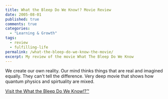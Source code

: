 ```yaml
---
title: What the Bleep Do We Know!? Movie Review
date: 2005-08-01
published: true
comments: true
categories:
  - "Learning & Growth"
tags:
  - review
  - fulfilling-life
permalink: /what-the-bleep-do-we-know-the-movie/
excerpt: My review of the movie What The Bleep Do We Know
---
```

We create our own reality. Our mind thinks things that are real and imagined equally. They can't tell the difference. Very deep movie that shows how quantum physics and spirtuality are mixed.

<a href="https://www.imdb.com/title/tt0399877/" rel="nofollow">Visit the What the Bleep Do We Know!?™</a>